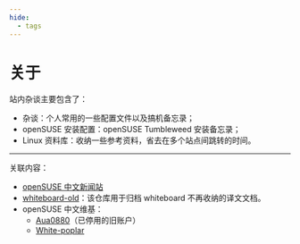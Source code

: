 ```yaml
---
hide:
  - tags
---
```


# 关于

站内杂谈主要包含了：

- 杂谈：个人常用的一些配置文件以及搞机备忘录；
- openSUSE 安装配置：openSUSE Tumbleweed 安装备忘录；
- Linux 资料库：收纳一些参考资料，省去在多个站点间跳转的时间。

-----

关联内容：

- [openSUSE 中文新闻站]
- [whiteboard-old]：该仓库用于归档 whiteboard 不再收纳的译文文档。
- openSUSE 中文维基：
    - [Aua0880]（已停用的旧账户）
    - [White-poplar]

[openSUSE 中文新闻站]: https://suse.org.cn/
[Aua0880]: https://zh.opensuse.org/Special:%E7%94%A8%E6%88%B7%E8%B4%A1%E7%8C%AE/Aua0880
[White-poplar]: https://zh.opensuse.org/Special:%E7%94%A8%E6%88%B7%E8%B4%A1%E7%8C%AE/White-poplar
[whiteboard-old]: https://github.com/poplar-at-twilight/whiteboard-old